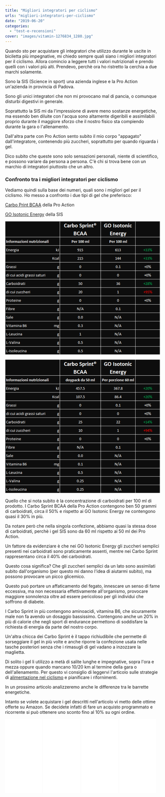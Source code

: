 ```yaml
---
title: "Migliori integratori per ciclismo"
urls: "migliori-integratori-per-ciclismo"
date: "2019-06-20"
categories: 
  - "test-e-recensioni"
cover: "images/vitamin-1276834_1280.jpg"
---
```


Quando sto per acquistare gli integratori che utilizzo durante le uscite in biciletta più impegnative, mi chiedo sempre quali siano i migliori integratori per il ciclismo. Allora comincio a leggere tutti i valori nutrizionali e prendo quelli con i valori più alti. Prendevo, perchè ora ho ristretto la cerchia a due marchi solamente.

Sono la SIS (Science in sport) una azienda inglese e la Pro Action un'azienda in provincia di Padova.

Sono gli unici integratori che non mi provocano mal di pancia, o comunque disturbi digestivi in generale.

Soprattutto la SIS mi da l'impressione di avere meno sostanze energetiche, ma essendo ben diluite con l'acqua sono altamente digeribili e assimilabili proprio durante il maggiore sforzo che il nostro fisico sta compiendo durante la gara o l'allenamento.

Dall'altra parte con Pro Action sento subito il mio corpo "appagato" dall'integratore, contenendo più zuccheri, soprattutto per quando riguarda i gel.

Dico subito che queste sono solo sensazioni personali, niente di scientifico, e possono variare da persona a persona. C'è chi si trova bene con un marchio di integratori piuttosto che un altro.

### Confronto tra i migliori integratori per ciclismo

Vediamo quindi sulla base dei numeri, quali sono i migliori gel per il ciclismo. Ho messo a confronto i due tipi di gel che preferisco:

[Carbo Print BCAA](https://amzn.to/2WQSdea) della Pro Action

[GO Isotonic Energy](https://amzn.to/2WURybF) della SIS

![migliori integratori per ciclismo](images/image.png)

![migliori integratori per ciclismo](images/image-1.png)

Quello che si nota subito è la concentrazione di carboidrati per 100 ml di prodotto. I Carbo Sprint BCAA della Pro Action contengono ben 50 grammi di carboidrati, circa il 50% e rispetto ai GO Isotonic Energy ne contengono quasi il 30% in più.

Da notare però che nella singola confezione, abbiamo quasi la stessa dose di carboidrati, perchè i gel SIS sono da 60 ml rispetto ai 50 ml dei Pro Action.

Un fattore da evidenziare è che nei GO Isotonic Energy gli zuccheri semplici presenti nei carboidrati sono praticamente assenti, mentre nei Carbo Sprint rappresentano circa il 40% dei carboidrati.

Questo cosa significa? Che gli zuccheri semplici da un lato sono assimilati subito dall'organismo (per questo mi danno l'idea di aiutarmi subito), ma possono provocare un picco glicemico.

Questo può portare un affaticamento del fegato, innescare un senso di fame eccessiva, ma non necessaria effettivamente all'organismo, provocare maggiore sonnolenza oltre ad essere pericoloso per gli individui che soffrono di diabete.

I Carbo Sprint in più contengono aminoacidi, vitamina B6, che sicuramente male non fa avendo un dosaggio bassissimo. Contengono anche un 20% in più di calorie che negli sport di endurance permettono di soddisfare la richiesta di energia da parte del nostro corpo.

Un'altra chicca dei Carbo Sprint è il tappo richiudibile che permette di sorseggiare il gel in più volte e anche riporre la confezione usata nelle tasche posteriori senza che i rimasugli di gel vadano a inzozzare la maglietta.

Di solito i gel li utilizzo a metà di salite lunghe e impegnative, sopra l'ora e mezza oppure quando mancano 10/20 km al termine della gara o dell'allenamento. Per questo vi consiglio di leggervi l'articolo sulle strategie di [alimentazione nel ciclismo](https://alexdelli.it/alimentazione-ciclismo-per-gare-o-allenamenti/) e pianificare i rifornimenti.

In un prossimo articolo analizzeremo anche le differenze tra le barrette energetiche.

Intanto se volete acquistare i gel descritti nell'articolo vi metto delle ottime offerte su Amazon. Se decidete infatti di fare un acquisto programmato e ricorrente si può ottenere uno sconto fino al 10% su ogni ordine.

<iframe style="width:120px;height:240px;" marginwidth="0" marginheight="0" scrolling="no" frameborder="0" src="//rcm-eu.amazon-adsystem.com/e/cm?lt1=_blank&amp;bc1=FFFFFF&amp;IS2=1&amp;bg1=FFFFFF&amp;fc1=000000&amp;lc1=0000FF&amp;t=alexdelli04-21&amp;language=it_IT&amp;o=29&amp;p=8&amp;l=as4&amp;m=amazon&amp;f=ifr&amp;ref=as_ss_li_til&amp;asins=B00GNWWTYO&amp;linkId=ea84933977555ac4abdcd4d9dc3d1612"></iframe>

<iframe style="width:120px;height:240px;" marginwidth="0" marginheight="0" scrolling="no" frameborder="0" src="//rcm-eu.amazon-adsystem.com/e/cm?lt1=_blank&amp;bc1=FFFFFF&amp;IS2=1&amp;bg1=FFFFFF&amp;fc1=000000&amp;lc1=0000FF&amp;t=alexdelli04-21&amp;language=it_IT&amp;o=29&amp;p=8&amp;l=as4&amp;m=amazon&amp;f=ifr&amp;ref=as_ss_li_til&amp;asins=B07CX6XN87&amp;linkId=ef38ecec023c37c528f7cb20174ed2b8"></iframe>

<iframe style="width:120px;height:240px;" marginwidth="0" marginheight="0" scrolling="no" frameborder="0" src="//rcm-eu.amazon-adsystem.com/e/cm?lt1=_blank&amp;bc1=FFFFFF&amp;IS2=1&amp;bg1=FFFFFF&amp;fc1=000000&amp;lc1=0000FF&amp;t=alexdelli04-21&amp;language=it_IT&amp;o=29&amp;p=8&amp;l=as4&amp;m=amazon&amp;f=ifr&amp;ref=as_ss_li_til&amp;asins=B004GHXKC8&amp;linkId=d63af945a9e1426109999c8078fc4f20"></iframe>

<iframe style="width:120px;height:240px;" marginwidth="0" marginheight="0" scrolling="no" frameborder="0" src="//rcm-eu.amazon-adsystem.com/e/cm?lt1=_blank&amp;bc1=FFFFFF&amp;IS2=1&amp;bg1=FFFFFF&amp;fc1=000000&amp;lc1=0000FF&amp;t=alexdelli04-21&amp;language=it_IT&amp;o=29&amp;p=8&amp;l=as4&amp;m=amazon&amp;f=ifr&amp;ref=as_ss_li_til&amp;asins=B00G6RM4QE&amp;linkId=6d4af8fcd8e8fb430acb6507f9f05ce5"></iframe>
